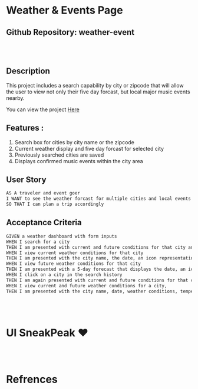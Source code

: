 # Weather & Events Page

## Github Repository: weather-event

<br></br>

## Description

This project includes a search capability by city or zipcode that will allow the user to view not only their five day forcast, but local major music events nearby.

You can view the project <a href = " ">Here</a>

##  Features :

1) Search box for cities by city name or the zipcode
2) Current weather display and five day forcast for selected city
3) Previously searched cities are saved
4) Displays confirmed music events within the city area 

## User Story

```md
AS A traveler and event goer
I WANT to see the weather forcast for multiple cities and local events
SO THAT I can plan a trip accordingly

```

## Acceptance Criteria

```md
GIVEN a weather dashboard with form inputs
WHEN I search for a city
THEN I am presented with current and future conditions for that city and that city is added to the search history
WHEN I view current weather conditions for that city
THEN I am presented with the city name, the date, an icon representation of weather conditions, the temperature, the humidity, and the the wind speed
WHEN I view future weather conditions for that city
THEN I am presented with a 5-day forecast that displays the date, an icon representation of weather conditions, the temperature, the wind speed, and the humidity
WHEN I click on a city in the search history
THEN I am again presented with current and future conditions for that city
WHEN I view current and future weather conditions for a city,
THEN I am presented with the city name, date, weather conditions, temperature, humidity, and wind speed, as well as local events related to that city.

```

<br></br>

# UI SneakPeak ❤️

<br><br>

# Refrences
